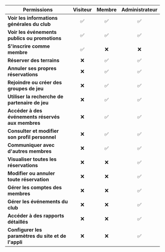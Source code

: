 | Permissions                                          | Visiteur | Membre | Administrateur |
|------------------------------------------------------|:--------:|:------:|:--------------:|
| **Voir les informations générales du club**          |    ✅    |   ✅   |       ✅       |
| **Voir les événements publics ou promotions**        |    ✅    |   ✅   |       ✅       |
| **S'inscrire comme membre**                          |    ✅    |   ❌   |       ❌       |
| **Réserver des terrains**                            |    ❌    |   ✅   |       ✅       |
| **Annuler ses propres réservations**                 |    ❌    |   ✅   |       ✅       |
| **Rejoindre ou créer des groupes de jeu**            |    ❌    |   ✅   |       ✅       |
| **Utiliser la recherche de partenaire de jeu**       |    ❌    |   ✅   |       ✅       |
| **Accéder à des événements réservés aux membres**    |    ❌    |   ✅   |       ✅       |
| **Consulter et modifier son profil personnel**       |    ❌    |   ✅   |       ✅       |
| **Communiquer avec d'autres membres**                |    ❌    |   ✅   |       ✅       |
| **Visualiser toutes les réservations**               |    ❌    |   ❌   |       ✅       |
| **Modifier ou annuler toute réservation**            |    ❌    |   ❌   |       ✅       |
| **Gérer les comptes des membres**                    |    ❌    |   ❌   |       ✅       |
| **Gérer les événements du club**                     |    ❌    |   ❌   |       ✅       |
| **Accéder à des rapports détaillés**                 |    ❌    |   ❌   |       ✅       |
| **Configurer les paramètres du site et de l'appli**  |    ❌    |   ❌   |       ✅       |